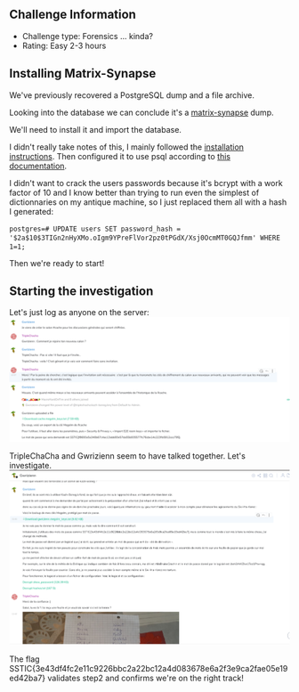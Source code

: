 Challenge Information
---------------------

* Challenge type: Forensics ... kinda?
* Rating: Easy    2-3 hours

Installing Matrix-Synapse
-------------------------
We've previously recovered a PostgreSQL dump and a file archive.

Looking into the database we can conclude it's a [matrix-synapse](https://github.com/matrix-org/synapse) dump.

We'll need to install it and import the database.

I didn't really take notes of this, I mainly followed the [installation instructions](https://github.com/matrix-org/synapse/blob/master/INSTALL.md). Then configured it to use psql according to [this documentation](https://github.com/matrix-org/synapse/blob/master/docs/postgres.md).

I didn't want to crack the users passwords because it's bcrypt with a work factor of 10 and I know better than trying to run even the simplest of dictionnaries on my antique machine, so I just replaced them all with a hash I generated:
```
postgres=# UPDATE users SET password_hash = '$2a$10$3TIGn2nHyXMo.oIgm9YPreFlVor2pz0tPGdX/Xsj0OcmMT0GQJfmm' WHERE 1=1;
```

Then we're ready to start!

Starting the investigation
--------------------------
Let's just log as anyone on the server:
![a](matrix_public.png)

TripleChaCha and Gwrizienn seem to have talked together. Let's investigate.
![a](matrix_mp_chacha_gwrizienn.png)

The flag SSTIC{3e43df4fc2e11c9226bbc2a22bc12a4d083678e6a2f3e9ca2fae05e19ed42ba7} validates step2 and confirms we're on the right track!
